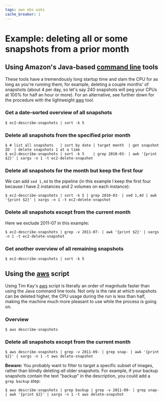 ```yaml
---
tags: aws ebs wiki
cache_breaker: 1
---
```


# Example: deleting all or some snapshots from a prior month

## Using Amazon's Java-based [command line](/wiki/command_line) tools

These tools have a tremendously long startup time and slam the CPU for as long as you're running them; for example, deleting a couple months' of snapshots (about 4 per day, so let's say 240 snapshots will peg your CPUs at 100% for half an hour or more). For an alternative, see further down for the procedure with the lightweight [aws](/wiki/aws) tool.

### Get a date-sorted overview of all snapshots

```shell
$ ec2-describe-snapshots | sort -k 5
```

### Delete all snapshots from the specified prior month

```shell
$ # list all snapshots   | sort by date | target month  | get snapshot ID  | delete snapshots 1 at a time 
$ ec2-describe-snapshots | sort -k 5    | grep 2010-03- | awk '{print $2}' | xargs -n 1 -t ec2-delete-snapshot
```

### Delete all snapshots for the month but keep the first four

We can add `sed 1,4d` to the pipeline (in this example I keep the first four because I have 2 instances and 2 volumes on each instance):

```shell
$ ec2-describe-snapshots | sort -k 5 | grep 2010-03- | sed 1,4d | awk '{print $2}' | xargs -n 1 -t ec2-delete-snapshot
```

### Delete all snapshots except from the current month

Here we exclude 2011-07 in this example:

```shell
$ ec2-describe-snapshots | grep -v 2011-07- | awk '{print $2}' | xargs -n 1 -t ec2-delete-snapshot
```

### Get another overview of all remaining snapshots

```shell
$ ec2-describe-snapshots | sort -k 5
```

## Using the [aws](/wiki/aws) script

Using Tim Kay's [aws](https://github.com/timkay/aws) script is literally an order of magnitude faster than using the Java command line tools. Not only is the rate at which snapshots can be deleted higher, the CPU usage during the run is less than half, making the machine much more pleasant to use while the process is going on.

### Overview

```shell
$ aws describe-snapshots
```

### Delete all snapshots except from the current month

```shell
$ aws describe-snapshots | grep -v 2011-09- | grep snap- | awk '{print $2}' | xargs -n 1 -t aws delete-snapshot
```

**Beware:** You probably want to filter to target a specific subset of images, rather than blindly deleting _all_ older snapshots. For example, if your backup snapshots contain the text "backup" in the description, you could add a `grep backup` step:

```shell
$ aws describe-snapshots | grep backup | grep -v 2011-09- | grep snap- | awk '{print $2}' | xargs -n 1 -t aws delete-snapshot
```
